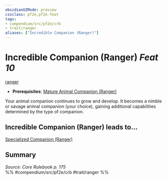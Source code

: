 ```yaml
---
obsidianUIMode: preview
cssclass: pf2e,pf2e-feat
tags:
- compendium/src/pf2e/crb
- trait/ranger
aliases: ["Incredible Companion (Ranger)"]
---
```

# Incredible Companion (Ranger)  *Feat 10*  
[ranger](/rules/traits/ranger.md)  

- **Prerequisites**: [Mature Animal Companion (Ranger)](/compendium/feats/mature-animal-companion-ranger.md)

Your animal companion continues to grow and develop. It becomes a nimble or savage animal companion (your choice), gaining additional capabilities determined by the type of companion.

## Incredible Companion (Ranger) leads to...

[Specialized Companion (Ranger)](/compendium/feats/specialized-companion-ranger.md)

## Summary

*Source: Core Rulebook p. 175*  
%% #compendium/src/pf2e/crb #trait/ranger %%